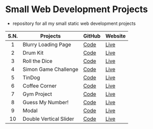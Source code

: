 # Small Web Development Projects

- repository for all my small static web development projects

|  S.N.  | Projects | GitHub | Website |
| :-: | - | - | - |
| 1 | Blurry Loading Page | [Code](https://github.com/sthsuyash/Web-Projects/tree/main/Blurry-Loading) | [Live](https://blurry-loading-sthsuyash.netlify.app/) |
| 2 | Drum Kit | [Code](https://github.com/sthsuyash/Web-Projects/tree/main/Drum%20Kit)               |   [Live](https://drum-kit-sthsuyash.netlify.app/) |
| 3 | Roll the Dice | [Code](https://github.com/sthsuyash/Web-Projects/tree/main/Roll%20the%20Dice)   |   [Live](https://roll-the-dice-sthsuyash.netlify.app/)   |
| 4 | Simon Game Challenge | [Code](https://github.com/sthsuyash/Web-Projects/tree/main/Simon%20Game%20Challenge) | [Live](https://simon-game-challenge-sthsuyash.netlify.app/)
| 5 | TinDog | [Code](https://github.com/sthsuyash/Web-Projects/tree/main/TinDog) | [Live](https://tindog-sthsuyash.netlify.app)
| 6 | Coffee Corner | [Code](https://github.com/sthsuyash/Web-Projects/tree/main/coffee-Corner) | [Live](https://coffee-corner-sthsuyash.netlify.app)
| 7 | Gym Project | [Code](https://github.com/sthsuyash/Web-Projects/tree/main/gymProject) | [Live](https://gym-project-sthsuyash.netlify.app)
| 8 | Guess My Number! | [Code](https://github.com/sthsuyash/Web-Projects/tree/main/Guess-my-number) | [Live](https://guess-my-number-sthsuyash.netlify.app)
| 9 | Modal | [Code](https://github.com/sthsuyash/Web-Projects/tree/main/Modal) | [Live](https://modal-sthsuyash.netlify.app)|
| 10 | Double Vertical Slider | [Code](https://github.com/sthsuyash/Web-Projects/tree/main/Double-vertical-slider) | [Live](https://double-vertical-slider-sthsuyash.netlify.app) |
